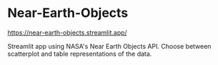 # Near-Earth-Objects

https://near-earth-objects.streamlit.app/

Streamlit app using NASA's Near Earth Objects API. Choose between scatterplot and table representations of the data.
